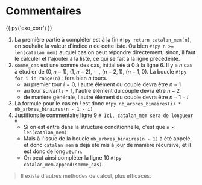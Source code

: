 # Commentaires

{{ py('exo_corr') }}

1. La première partie à compléter est à la fin `#!py return catalan_mem[n]`, on souhaite la valeur d'indice $n$ de cette liste. Ou bien `#!py n >= len(catalan_mem)` auquel cas on peut répondre directement, sinon, il faut le calculer et l'ajouter à la liste, ce qui se fait à la ligne précédente.
2. `somme_cas` est une somme des cas, initialisée à $0$ à la ligne 6. Il y a $n$ cas à étudier de $(0, n-1)$, $(1, n-2)$, $\cdots$, $(n-2, 1)$, $(n-1, 0)$. La boucle `#!py for i in range(n):` fera bien $n$ tours.
    - au premier tour $i=0$, l'autre élément du couple devra être $n-1$
    - au tour suivant $i=1$, l'autre élément du couple devra être $n-2$
    - de manière générale, l'autre élément du couple devra être $n-1-i$
3. La formule pour le cas en $i$ est donc `#!py nb_arbres_binaires(i) * nb_arbres_binaires(n - 1 - i)`
4. Justifions le commentaire ligne 9 `# Ici, catalan_mem sera de longueur n`
    - Si on est entré dans la structure conditionnelle, c'est que `n < len(catalan_mem)`
    - Mais à l'issue de la boucle `nb_arbres_binaires(n - 1)` a été appelé, et donc `catalan_mem` a déjà été mis à jour de manière récursive, et il est donc de longueur `n`.
    - On peut ainsi compléter la ligne 10 `#!py catalan_mem.append(somme_cas)`.

> Il existe d'autres méthodes de calcul, plus efficaces.
